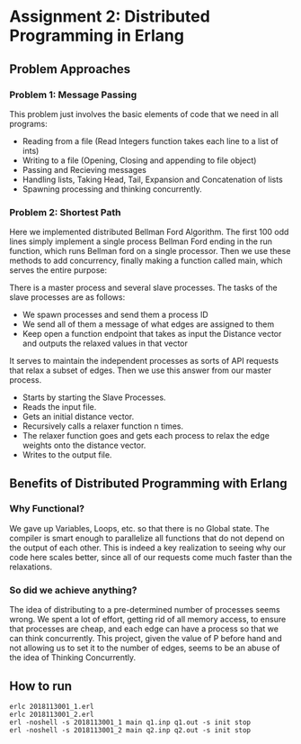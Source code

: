 # Assignment 2: Distributed Programming in Erlang

## Problem Approaches

### Problem 1: Message Passing

This problem just involves the basic elements of code that we need in all programs:
* Reading from a file (Read Integers function takes each line to a list of ints)
* Writing to a file (Opening, Closing and appending to file object)
* Passing and Recieving messages
* Handling lists, Taking Head, Tail, Expansion and Concatenation of lists
* Spawning processing and thinking concurrently.

### Problem 2: Shortest Path

Here we implemented distributed Bellman Ford Algorithm. The first 100 odd lines simply implement a single process Bellman Ford ending in the run function, which runs Bellman ford on a single processor. Then we use these methods to add concurrency, finally making a function called main, which serves the entire purpose:

There is a master process and several slave processes. The tasks of the slave processes are as follows:
* We spawn processes and send them a process ID
* We send all of them a message of what edges are assigned to them
* Keep open a function endpoint that takes as input the Distance vector and outputs the relaxed values in that vector

It serves to maintain the independent processes as sorts of API requests that relax a subset of edges. Then we use this answer from our master process.
* Starts by starting the Slave Processes.
* Reads the input file.
* Gets an initial distance vector.
* Recursively calls a relaxer function n times.
* The relaxer function goes and gets each process to relax the edge weights onto the distance vector.
* Writes to the output file.

## Benefits of Distributed Programming with Erlang

### Why Functional?

We gave up Variables, Loops, etc. so that there is no Global state. The compiler is smart enough to parallelize all functions that do not depend on the output of each other. This is indeed a key realization to seeing why our code here scales better, since all of our requests come much faster than the relaxations.

### So did we achieve anything?

The idea of distributing to a pre-determined number of processes seems wrong. We spent a lot of effort, getting rid of all memory access, to ensure that processes are cheap, and each edge can have a process so that we can think concurrently. This project, given the value of P before hand and not allowing us to set it to the number of edges, seems to be an abuse of the idea of Thinking Concurrently.

## How to run

```shell
erlc 2018113001_1.erl
erlc 2018113001_2.erl
erl -noshell -s 2018113001_1 main q1.inp q1.out -s init stop
erl -noshell -s 2018113001_2 main q2.inp q2.out -s init stop
```